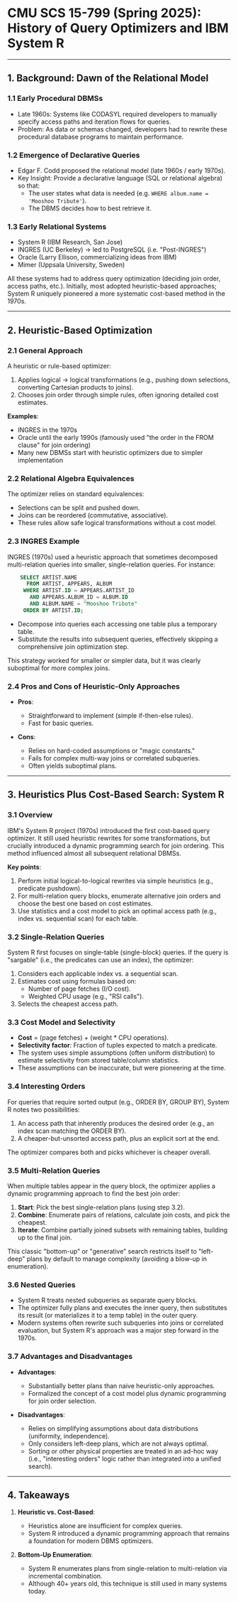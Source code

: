 # CMU SCS 15-799 (Spring 2025): History of Query Optimizers and IBM System R

---

## 1. Background: Dawn of the Relational Model

### 1.1 Early Procedural DBMSs
- Late 1960s: Systems like CODASYL required developers to manually specify access paths and iteration flows for queries.
- Problem: As data or schemas changed, developers had to rewrite these procedural database programs to maintain performance.

### 1.2 Emergence of Declarative Queries
- Edgar F. Codd proposed the relational model (late 1960s / early 1970s).
- Key Insight: Provide a declarative language (SQL or relational algebra) so that:
  - The user states what data is needed (e.g. `WHERE album.name = 'Mooshoo Tribute'`).
  - The DBMS decides how to best retrieve it.

### 1.3 Early Relational Systems
- System R (IBM Research, San Jose)
- INGRES (UC Berkeley) -> led to PostgreSQL (i.e. "Post-INGRES")
- Oracle (Larry Ellison, commercializing ideas from IBM)
- Mimer (Uppsala University, Sweden)

All these systems had to address query optimization (deciding join order, access paths, etc.). Initially, most adopted heuristic-based approaches; System R uniquely pioneered a more systematic cost-based method in the 1970s.

---

## 2. Heuristic-Based Optimization

### 2.1 General Approach
A heuristic or rule-based optimizer:
1. Applies logical -> logical transformations (e.g., pushing down selections, converting Cartesian products to joins).
2. Chooses join order through simple rules, often ignoring detailed cost estimates.

**Examples**:
- INGRES in the 1970s
- Oracle until the early 1990s (famously used "the order in the FROM clause" for join ordering)
- Many new DBMSs start with heuristic optimizers due to simpler implementation

### 2.2 Relational Algebra Equivalences
The optimizer relies on standard equivalences:
- Selections can be split and pushed down.
- Joins can be reordered (commutative, associative).
- These rules allow safe logical transformations without a cost model.

### 2.3 INGRES Example
INGRES (1970s) used a heuristic approach that sometimes decomposed multi-relation queries into smaller, single-relation queries. For instance:

```sql
    SELECT ARTIST.NAME
      FROM ARTIST, APPEARS, ALBUM
     WHERE ARTIST.ID = APPEARS.ARTIST_ID
       AND APPEARS.ALBUM_ID = ALBUM.ID
       AND ALBUM.NAME = "Mooshoo Tribute"
     ORDER BY ARTIST.ID;
```

- Decompose into queries each accessing one table plus a temporary table.
- Substitute the results into subsequent queries, effectively skipping a comprehensive join optimization step.

This strategy worked for smaller or simpler data, but it was clearly suboptimal for more complex joins.

### 2.4 Pros and Cons of Heuristic-Only Approaches

- **Pros**:
  - Straightforward to implement (simple if-then-else rules).
  - Fast for basic queries.

- **Cons**:
  - Relies on hard-coded assumptions or "magic constants."
  - Fails for complex multi-way joins or correlated subqueries.
  - Often yields suboptimal plans.

---

## 3. Heuristics Plus Cost-Based Search: System R

### 3.1 Overview
IBM's System R project (1970s) introduced the first cost-based query optimizer. It still used heuristic rewrites for some transformations, but crucially introduced a dynamic programming search for join ordering. This method influenced almost all subsequent relational DBMSs.

**Key points**:
1. Perform initial logical-to-logical rewrites via simple heuristics (e.g., predicate pushdown).
2. For multi-relation query blocks, enumerate alternative join orders and choose the best one based on cost estimates.
3. Use statistics and a cost model to pick an optimal access path (e.g., index vs. sequential scan) for each table.

### 3.2 Single-Relation Queries
System R first focuses on single-table (single-block) queries. If the query is "sargable" (i.e., the predicates can use an index), the optimizer:
1. Considers each applicable index vs. a sequential scan.
2. Estimates cost using formulas based on:
   - Number of page fetches (I/O cost).
   - Weighted CPU usage (e.g., "RSI calls").
3. Selects the cheapest access path.

### 3.3 Cost Model and Selectivity
- **Cost** = (page fetches) + (weight * CPU operations).
- **Selectivity factor**: Fraction of tuples expected to match a predicate.
- The system uses simple assumptions (often uniform distribution) to estimate selectivity from stored table/column statistics.
- These assumptions can be inaccurate, but were pioneering at the time.

### 3.4 Interesting Orders
For queries that require sorted output (e.g., ORDER BY, GROUP BY), System R notes two possibilities:
1. An access path that inherently produces the desired order (e.g., an index scan matching the ORDER BY).
2. A cheaper-but-unsorted access path, plus an explicit sort at the end.

The optimizer compares both and picks whichever is cheaper overall.

### 3.5 Multi-Relation Queries
When multiple tables appear in the query block, the optimizer applies a dynamic programming approach to find the best join order:

1. **Start**: Pick the best single-relation plans (using step 3.2).
2. **Combine**: Enumerate pairs of relations, calculate join costs, and pick the cheapest.
3. **Iterate**: Combine partially joined subsets with remaining tables, building up to the final join.

This classic "bottom-up" or "generative" search restricts itself to "left-deep" plans by default to manage complexity (avoiding a blow-up in enumeration).

### 3.6 Nested Queries
- System R treats nested subqueries as separate query blocks.
- The optimizer fully plans and executes the inner query, then substitutes its result (or materializes it to a temp table) in the outer query.
- Modern systems often rewrite such subqueries into joins or correlated evaluation, but System R's approach was a major step forward in the 1970s.

### 3.7 Advantages and Disadvantages

- **Advantages**:
  - Substantially better plans than naive heuristic-only approaches.
  - Formalized the concept of a cost model plus dynamic programming for join order selection.

- **Disadvantages**:
  - Relies on simplifying assumptions about data distributions (uniformity, independence).
  - Only considers left-deep plans, which are not always optimal.
  - Sorting or other physical properties are treated in an ad-hoc way (i.e., "interesting orders" logic rather than integrated into a unified search).

---

## 4. Takeaways

1. **Heuristic vs. Cost-Based**:
   - Heuristics alone are insufficient for complex queries.
   - System R introduced a dynamic programming approach that remains a foundation for modern DBMS optimizers.

2. **Bottom-Up Enumeration**:
   - System R enumerates plans from single-relation to multi-relation via incremental combination.
   - Although 40+ years old, this technique is still used in many systems today.